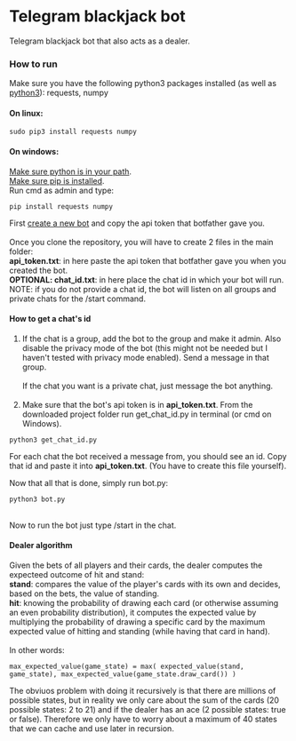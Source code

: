# Telegram blackjack bot
Telegram blackjack bot that also acts as a dealer.

### How to run
Make sure you have the following python3 packages installed (as well as [python3](https://www.python.org/downloads/)): requests, numpy

#### On linux:
```
sudo pip3 install requests numpy
```

#### On windows:
[Make sure python is in your path](https://projects.raspberrypi.org/en/projects/using-pip-on-windows/5). <br />
[Make sure pip is installed](https://projects.raspberrypi.org/en/projects/using-pip-on-windows/6). <br />
Run cmd as admin and type: 
```
pip install requests numpy
```
First [create a new bot](https://core.telegram.org/bots#6-botfather) and copy the api token that botfather gave you. <br /><br />
Once you clone the repository, you will have to create 2 files in the main folder: <br />
**api_token.txt**: in here paste the api token that botfather gave you when you created the bot.<br />
**OPTIONAL: chat_id.txt**: in here place the chat id in which your bot will run.<br />
NOTE: if you do not provide a chat id, the bot will listen on all groups and private chats for the /start command.<br />

#### How to get a chat's id
1. If the chat is a group, add the bot to the group and make it admin. Also disable the privacy mode of the bot (this might not be needed but I haven't tested with privacy mode enabled). Send a message in that group.<br /><br />
If the chat you want is a private chat, just message the bot anything.<br /><br />
2. Make sure that the bot's api token is in **api_token.txt**. From the downloaded project folder run get_chat_id.py in terminal (or cmd on Windows).
```
python3 get_chat_id.py
```
For each chat the bot received a message from, you should see an id. Copy that id and paste it into **api_token.txt**. (You have to create this file yourself).<br />

Now that all that is done, simply run bot.py:
```
python3 bot.py
```
<br />
Now to run the bot just type /start in the chat.<br />

#### Dealer algorithm
Given the bets of all players and their cards, the dealer computes the expecteed outcome of hit and stand:<br />
**stand**: compares the value of the player's cards with its own and decides, based on the bets, the value of standing.<br />
**hit**: knowing the probability of drawing each card (or otherwise assuming an even probability distribution), it computes the expected value by multiplying the probability of drawing a specific card by the maximum expected value of hitting and standing (while having that card in hand). <br /><br />
In other words:
```
max_expected_value(game_state) = max( expected_value(stand, game_state), max_expected_value(game_state.draw_card()) )
```
The obviuos problem with doing it recursively is that there are millions of possible states, but in reality we only care about the sum of the cards (20 possible states: 2 to 21) and if the dealer has an ace (2 possible states: true or false). Therefore we only have to worry about a maximum of 40 states that we can cache and use later in recursion. 
